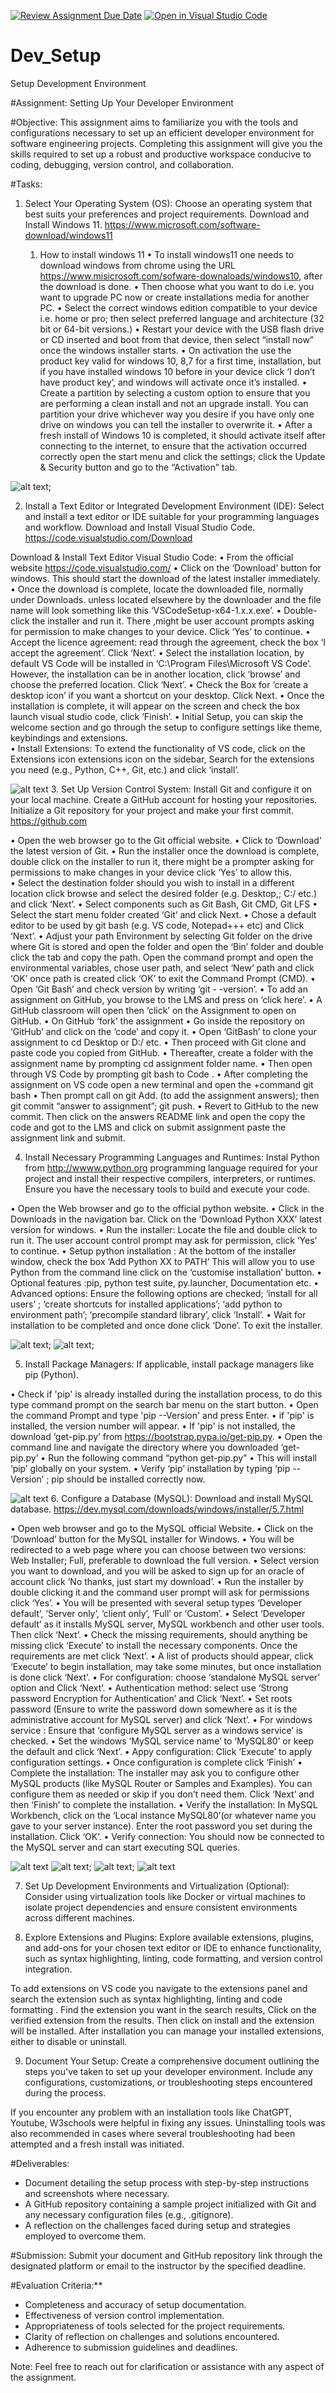 [![Review Assignment Due Date](https://classroom.github.com/assets/deadline-readme-button-22041afd0340ce965d47ae6ef1cefeee28c7c493a6346c4f15d667ab976d596c.svg)](https://classroom.github.com/a/vbnbTt5m)
[![Open in Visual Studio Code](https://classroom.github.com/assets/open-in-vscode-2e0aaae1b6195c2367325f4f02e2d04e9abb55f0b24a779b69b11b9e10269abc.svg)](https://classroom.github.com/online_ide?assignment_repo_id=15279787&assignment_repo_type=AssignmentRepo)
# Dev_Setup
Setup Development Environment

#Assignment: Setting Up Your Developer Environment

#Objective:
This assignment aims to familiarize you with the tools and configurations necessary to set up an efficient developer environment for software engineering projects. Completing this assignment will give you the skills required to set up a robust and productive workspace conducive to coding, debugging, version control, and collaboration.

#Tasks:

1. Select Your Operating System (OS):
   Choose an operating system that best suits your preferences and project requirements. Download and Install Windows 11. https://www.microsoft.com/software-download/windows11

   1.	How to install windows 11 
•	To install windows11 one needs to download windows from chrome using the URL https://www.misicrosoft.com/sofware-downaloads/windows10, after the download is done. 
•	Then choose what you want to do i.e. you want to upgrade PC now or create installations media for another PC.
•	Select the correct windows edition compatible to your device i.e. home or pro; then select preferred language and architecture (32 bit or 64-bit versions.)
•	Restart your device with the USB flash drive or CD inserted and boot from that device, then select “install now” once the windows installer starts. 
•	On activation the use the product key valid for windows 10, 8,7 for a first time, installation, but if you have installed windows 10 before in your device click ‘I don’t have product key’, and windows will activate once it’s installed.
•	Create a partition by selecting a custom option to ensure that you are performing a clean install and not an upgrade install. You can partition your drive whichever way you desire if you have only one drive on windows you can tell the installer to overwrite it.
•	After a fresh install of Windows 10 is completed, it should activate itself  after connecting to the internet, to ensure that the activation occurred  correctly open the start menu and click the settings; click the Update & Security button and go to the “Activation” tab. 

![alt text](IMG-20240618-WA0015.jpg); 


2. Install a Text Editor or Integrated Development Environment (IDE):
   Select and install a text editor or IDE suitable for your programming languages and workflow. Download and Install Visual Studio Code. https://code.visualstudio.com/Download

Download & Install Text Editor Visual Studio Code:
•	From the official website https://code.visualstudio.com/ 
•	Click on the ‘Download’ button for windows. This should start the download of the latest installer immediately.
•	Once the download is complete, locate the downloaded file, normally under Downloads.  unless located elsewhere by the downloader and the file name will look something like this ‘VSCodeSetup-x64-1.x.x.exe’.
•	Double-click the installer and run it. There ,might be user account prompts asking for permission to make changes to your device. Click ‘Yes’ to continue. 
•	Accept the licence agreement: read through the agreement, check the box ‘I accept the agreement’. Click ‘Next’.
•	Select the installation location, by default VS Code will be installed in ‘C:\Program Files\Microsoft VS Code’. However, the installation can be in another location, click ‘browse’ and choose the preferred location. Click ‘Next’. 
•	Check the Box for ‘create a desktop icon’ if you want a shortcut on your desktop. Click Next. 
•	Once the installation is complete, it will appear on the screen and check the box launch visual studio code, click ‘Finish’. 
•	Initial Setup, you can skip the welcome section and go through the setup to configure  settings like theme, keybindings and extensions.  
•	Install Extensions: To extend the functionality of VS code, click on the Extensions icon extensions icon on the sidebar, Search for the extensions you need (e.g., Python, C++, Git, etc.) and click ‘install’. 

![alt text](IMG-20240614-WA0039.jpg)
3. Set Up Version Control System:
   Install Git and configure it on your local machine. Create a GitHub account for hosting your repositories. Initialize a Git repository for your project and make your first commit. https://github.com

•	Open the web browser go to the Git official website.
•	Click to ‘Download’ the latest version of Git.
•	Run the installer once the download is complete, double click on the installer to run it, there might be a prompter asking for permissions to make changes in your device click ‘Yes’ to allow this.   
•	Select the destination folder should you wish to install in a different location click browse and select the desired folder (e.g. Desktop,; C:/ etc.) and click ‘Next’.
•	Select components such as Git Bash, Git CMD, Git LFS 
•	Select the start menu folder created  ‘Git’ and click Next.
•	Chose a default editor to be used by git bash (e.g. VS code, Notepad+++ etc) and Click ‘Next’.
•	Adjust your path Environment by selecting Git folder on the drive where Git is stored and open the folder and open the ‘Bin’ folder and double click the tab and copy the path. Open the command prompt and open the environmental variables, chose user path, and select ‘New’ path and click ‘OK’ once path is created click ‘OK’ to exit the Command Prompt (CMD).
•	Open ‘Git Bash’ and check version by writing ‘git - -version’.
•	To add an assignment on GitHub, you browse to the LMS and press on ‘click here’.
•	A GitHub classroom will open then ‘click’ on the Assignment to open on GitHub.
•	On GitHub ‘fork’ the assignment
•	Go inside the repository on ‘GitHub’ and click on the ‘code’ and copy it. 
•	Open ‘GitBash’ to clone your assignment  to cd Desktop or D:/ etc. 
•	Then proceed with Git clone  and paste code you copied from GitHub.
•	Thereafter, create a folder with the assignment name by prompting cd assignment folder name.
•	Then open through VS Code by prompting git bash to Code .
•	After completing the assignment on VS code open a new terminal and open the +command git bash
•	Then prompt call on git Add. (to add the assignment answers); then git commit “answer to assignment”; git push.
•	Revert to GitHub to the new commit. Then  click on the answers README link and open the copy the code and got to the LMS and click on submit assignment paste the assignment link and submit.


4. Install Necessary Programming Languages and Runtimes:
  Instal Python from http://wwww.python.org programming language required for your project and install their respective compilers, interpreters, or runtimes. Ensure you have the necessary tools to build and execute your code.

•	Open the Web browser and go to the official python website. 
•	Click in the Downloads in the navigation bar. Click on the ‘Download Python XXX’ latest version for windows. 
•	Run the installer: Locate the file and double click to run it. The user account control prompt may ask for permission, click ‘Yes’ to continue.
•	Setup python installation : At the bottom of the installer window, check the box ‘Add Python XX to PATH’ This will allow you to use Python from the command line click on the ‘customise installation’ button.
•	 Optional features :pip, python test suite, py.launcher, Documentation etc. 
•	Advanced options: Ensure the following options are checked; ‘install for all users’ ; ‘create shortcuts for installed applications’; ‘add python to environment path’; ‘precompile standard library’, click ‘Install’. 
•	Wait for installation to be completed and once done click ‘Done’. To exit the installer. 

![alt text](<Python Donwload.png>); ![alt text](IMG-20240619-WA0003.jpg); 

5. Install Package Managers:
   If applicable, install package managers like pip (Python).

•	Check if 'pip' is already installed during the installation process, to do this type command prompt on the search bar menu on the start button.
•	Open the command Prompt and type 'pip --Version' and press Enter. 
•	if 'pip' is installed, the version number will appear. 
•	If 'pip' is not installed, the download ‘get-pip.py’ from https://bootstrap.pypa.io/get-pip.py.
•	Open the command line  and navigate the directory where you downloaded ‘get-pip.py’
•	Run the following command “python get-pip.py”
•	This will install ‘pip’ globally on your system. 
•	Verify  ‘pip’ installation by typing ‘pip --Version’ ; pip should be installed correctly now. 

![alt text](IMG-20240616-WA0000.jpg)
6. Configure a Database (MySQL):
   Download and install MySQL database. https://dev.mysql.com/downloads/windows/installer/5.7.html


•	Open web browser and go to the MySQL official Website. 
•	Click on the ‘Download’ button for the MySQL installer for Windows. 
•	You will be redirected to a web page where you can choose between two versions: Web Installer; Full, preferable to download the full version.
•	Select version you want to download, and you will be asked to sign up for an oracle of account click ‘No thanks, just start my download’. 
•	Run the installer by double clicking it and the command user prompt will ask for permissions click ‘Yes’.
•	You will be presented with several setup types ‘Developer default’, ‘Server only’, ‘client only’, ‘Full’ or ‘Custom’. 
•	Select ‘Developer default’ as it installs MySQL server, MySQL workbench and other user tools. Then click ‘Next’. 
•	Check the missing requirements, should anything be missing click ‘Execute’ to install the necessary components. Once the requirements are met click ‘Next’.
•	A list of products should appear, click ‘Execute’ to begin installation, may take some minutes, but once installation is done click ‘Next’. 
•	For configuration: choose ‘standalone MySQL server’ option and Click ‘Next’.
•	Authentication method: select use ‘Strong password Encryption for Authentication’ and Click ‘Next’.
•	Set roots password (Ensure to write the password down somewhere as it is the administrative account for MySQL server) and click ‘Next’. 
•	For windows service : Ensure that ‘configure MySQL server as a windows service’ is checked.
•	Set the windows ‘MySQL service name’ to ‘MySQL80’ or keep the default and click ‘Next’. 
•	Appy configuration: Click ‘Execute’ to apply configuration settings.
•	Once configuration is complete click ‘Finish’
•	Complete the installation: The installer may ask you to configure other MySQL products (like MySQL Router or Samples and Examples). You can configure them as needed or skip if you don’t need them. Click ‘Next’ and then ‘Finish’ to complete the installation.
•	Verify the installation:  In MySQL Workbench, click on the ‘Local instance MySQL80’(or whatever name you gave to your server instance). Enter the root password you set during the installation. Click ‘OK’.
•	Verify connection: You should now be connected to the MySQL server and can start executing SQL queries.

![alt text](IMG-20240615-WA0003.jpg)  ![alt text](IMG-20240618-WA0008-1.jpg); ![alt text](IMG-20240618-WA0010-1.jpg); ![alt text](IMG-20240618-WA0012.jpg)

7. Set Up Development Environments and Virtualization (Optional):
   Consider using virtualization tools like Docker or virtual machines to isolate project dependencies and ensure consistent environments across different machines.

8. Explore Extensions and Plugins:
   Explore available extensions, plugins, and add-ons for your chosen text editor or IDE to enhance functionality, such as syntax highlighting, linting, code formatting, and version control integration.

To add extensions on VS code you navigate to the extensions panel and search the extension such as syntax highlighting, linting and code formatting . 
Find the extension you want in the search results,
Click on the verified extension from the results. 
Then click on install and the extension will be installed. 
After installation you can manage your installed extensions, either to disable or uninstall. 
 

9. Document Your Setup:
    Create a comprehensive document outlining the steps you've taken to set up your developer environment. Include any configurations, customizations, or troubleshooting steps encountered during the process. 

If you encounter any problem with an installation tools like ChatGPT, Youtube, W3schools were helpful in fixing any issues. Uninstalling tools was also recommended in cases where several troubleshooting had been attempted and a fresh install was initiated. 

#Deliverables:
- Document detailing the setup process with step-by-step instructions and screenshots where necessary.
- A GitHub repository containing a sample project initialized with Git and any necessary configuration files (e.g., .gitignore).
- A reflection on the challenges faced during setup and strategies employed to overcome them.

#Submission:
Submit your document and GitHub repository link through the designated platform or email to the instructor by the specified deadline.

#Evaluation Criteria:**
- Completeness and accuracy of setup documentation.
- Effectiveness of version control implementation.
- Appropriateness of tools selected for the project requirements.
- Clarity of reflection on challenges and solutions encountered.
- Adherence to submission guidelines and deadlines.

Note: Feel free to reach out for clarification or assistance with any aspect of the assignment.
